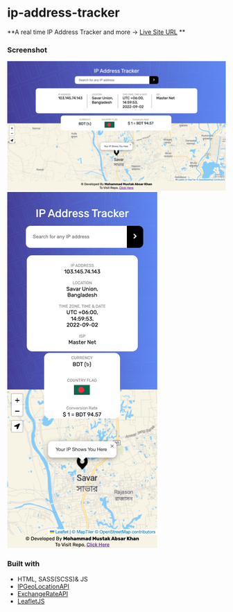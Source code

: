 # ip-address-tracker
**A real time IP Address Tracker and more
-> [Live Site URL](https://mustakabsarkhan.github.io/ip-address-tracker/) **<br>

### Screenshot
![](./images/web-view.png)<br>
![](./images/mobile-view.png)
<br>

### Built with

- HTML, SASS(SCSS)& JS
- [IPGeoLocationAPI](https://ipgeolocation.io/)
- [ExchangeRateAPI](https://exchangerate.host/#/)
- [LeafletJS](https://leafletjs.com/)


